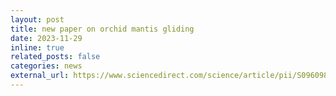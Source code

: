```yaml
---
layout: post
title: new paper on orchid mantis gliding
date: 2023-11-29
inline: true
related_posts: false
categories: news
external_url: https://www.sciencedirect.com/science/article/pii/S0960982223015178
---
```

